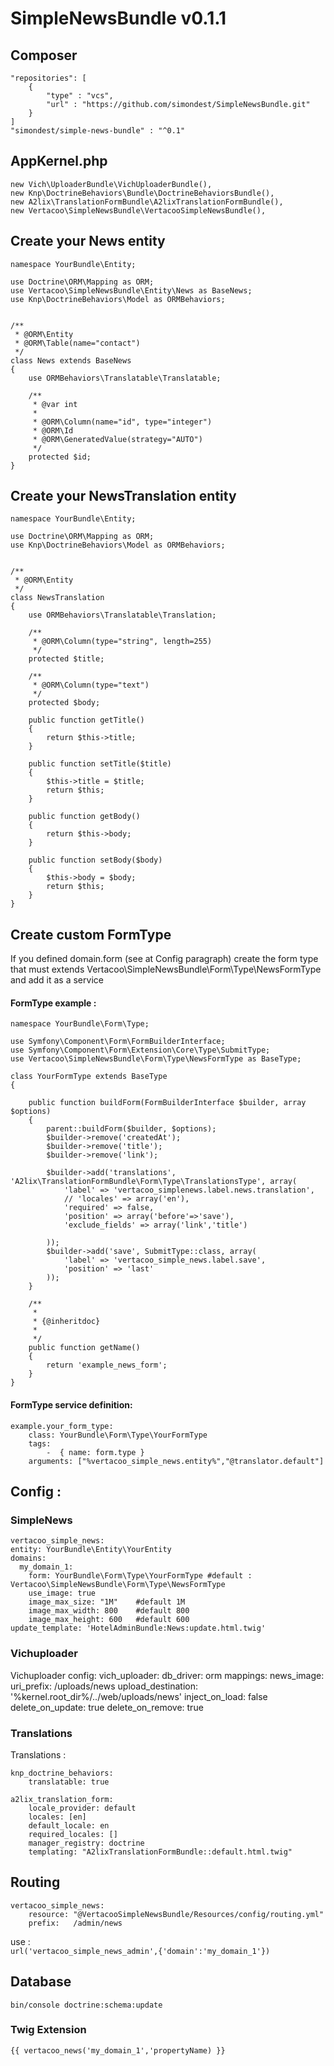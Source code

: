 # SimpleNewsBundle v0.1.1

## Composer
	"repositories": [
        {
	        "type" : "vcs",
	        "url" : "https://github.com/simondest/SimpleNewsBundle.git"
	    }
    ]
    "simondest/simple-news-bundle" : "^0.1"

## AppKernel.php
	new Vich\UploaderBundle\VichUploaderBundle(),
    new Knp\DoctrineBehaviors\Bundle\DoctrineBehaviorsBundle(),
    new A2lix\TranslationFormBundle\A2lixTranslationFormBundle(),
    new Vertacoo\SimpleNewsBundle\VertacooSimpleNewsBundle(),
    
## Create your News entity

	namespace YourBundle\Entity;

	use Doctrine\ORM\Mapping as ORM;
	use Vertacoo\SimpleNewsBundle\Entity\News as BaseNews;
	use Knp\DoctrineBehaviors\Model as ORMBehaviors;
	
	
	/**
	 * @ORM\Entity
	 * @ORM\Table(name="contact")
	 */
	class News extends BaseNews
	{
	    use ORMBehaviors\Translatable\Translatable;
	    
	    /**
	     * @var int
	     *
	     * @ORM\Column(name="id", type="integer")
	     * @ORM\Id
	     * @ORM\GeneratedValue(strategy="AUTO")
	     */
	    protected $id;
	}
	
## Create your NewsTranslation entity	

	namespace YourBundle\Entity;
	
	use Doctrine\ORM\Mapping as ORM;
	use Knp\DoctrineBehaviors\Model as ORMBehaviors;
	
	
	/**
	 * @ORM\Entity
	 */
	class NewsTranslation
	{
	    use ORMBehaviors\Translatable\Translation;
	    
	    /**
	     * @ORM\Column(type="string", length=255)
	     */
	    protected $title;
	    
	    /**
	     * @ORM\Column(type="text")
	     */
	    protected $body;
	    
	    public function getTitle()
	    {
	        return $this->title;
	    }
	    
	    public function setTitle($title)
	    {
	        $this->title = $title;
	        return $this;
	    }
	    
	    public function getBody()
	    {
	        return $this->body;
	    }
	    
	    public function setBody($body)
	    {
	        $this->body = $body;
	        return $this;
	    }
	}

## Create custom FormType
If you defined domain.form (see at Config paragraph) create the form type that must extends Vertacoo\SimpleNewsBundle\Form\Type\NewsFormType and add it as a service

#### FormType example :
	namespace YourBundle\Form\Type;

	use Symfony\Component\Form\FormBuilderInterface;
	use Symfony\Component\Form\Extension\Core\Type\SubmitType;
	use Vertacoo\SimpleNewsBundle\Form\Type\NewsFormType as BaseType;
	
	class YourFormType extends BaseType
	{
	
	    public function buildForm(FormBuilderInterface $builder, array $options)
	    {
	        parent::buildForm($builder, $options);
	        $builder->remove('createdAt');
	        $builder->remove('title');
	        $builder->remove('link');
	        
	        $builder->add('translations', 'A2lix\TranslationFormBundle\Form\Type\TranslationsType', array(
	            'label' => 'vertacoo_simplenews.label.news.translation',
	            // 'locales' => array('en'),
	            'required' => false,
	            'position' => array('before'=>'save'),
	            'exclude_fields' => array('link','title')
	            
	        ));
	        $builder->add('save', SubmitType::class, array(
	            'label' => 'vertacoo_simple_news.label.save',
	            'position' => 'last'
	        ));
	    }
	
	    /**
	     *
	     * {@inheritdoc}
	     *
	     */
	    public function getName()
	    {
	        return 'example_news_form';
	    }
	}
#### FormType service definition:
	example.your_form_type:
	    class: YourBundle\Form\Type\YourFormType
	    tags:
	        -  { name: form.type }
	    arguments: ["%vertacoo_simple_news.entity%","@translator.default"]

## Config :
### SimpleNews
	vertacoo_simple_news:
    entity: YourBundle\Entity\YourEntity
    domains: 
      my_domain_1: 
        form: YourBundle\Form\Type\YourFormType #default : Vertacoo\SimpleNewsBundle\Form\Type\NewsFormType
        use_image: true
        image_max_size: "1M"	#default 1M
        image_max_width: 800	#default 800
        image_max_height: 600	#default 600
    update_template: 'HotelAdminBundle:News:update.html.twig'

### Vichuploader    
Vichuploader config:
	vich_uploader:
	    db_driver: orm
	    mappings:
	        news_image:
	            uri_prefix:         /uploads/news
	            upload_destination: '%kernel.root_dir%/../web/uploads/news'
	            inject_on_load:     false
	            delete_on_update:   true
	            delete_on_remove:   true

### Translations            
Translations :

	knp_doctrine_behaviors:
	    translatable: true
	  
	a2lix_translation_form:
	    locale_provider: default       
	    locales: [en]      
	    default_locale: en             
	    required_locales: []         
	    manager_registry: doctrine     
	    templating: "A2lixTranslationFormBundle::default.html.twig"
    
## Routing
	vertacoo_simple_news:
	    resource: "@VertacooSimpleNewsBundle/Resources/config/routing.yml"
	    prefix:   /admin/news
use :  
    `url('vertacoo_simple_news_admin',{'domain':'my_domain_1'})`
## Database
	bin/console doctrine:schema:update    


### Twig Extension
	{{ vertacoo_news('my_domain_1','propertyName) }}

